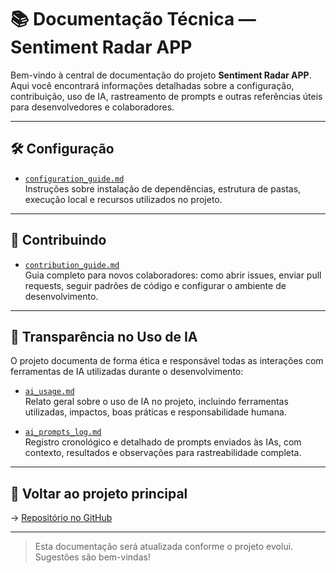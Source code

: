 # 📚 Documentação Técnica — Sentiment Radar APP

Bem-vindo à central de documentação do projeto **Sentiment Radar APP**. Aqui você encontrará informações detalhadas 
sobre a configuração, contribuição, uso de IA, rastreamento de prompts e outras referências úteis para desenvolvedores 
e colaboradores.

---

## 🛠️ Configuração

- [`configuration_guide.md`](configuration_guide.md)  
  Instruções sobre instalação de dependências, estrutura de pastas, execução local e recursos utilizados no projeto.

---

## 🤝 Contribuindo

- [`contribution_guide.md`](contribution_guide.md)  
  Guia completo para novos colaboradores: como abrir issues, enviar pull requests, seguir padrões de código e configurar
o ambiente de desenvolvimento.

---

## 🧠 Transparência no Uso de IA

O projeto documenta de forma ética e responsável todas as interações com ferramentas de IA utilizadas durante o 
desenvolvimento:

- [`ai_usage.md`](ai_usage.md)  
  Relato geral sobre o uso de IA no projeto, incluindo ferramentas utilizadas, impactos, boas práticas e 
responsabilidade humana.

- [`ai_prompts_log.md`](ai_prompts_log.md)  
  Registro cronológico e detalhado de prompts enviados às IAs, com contexto, resultados e observações para 
rastreabilidade completa.

---

## 🔗 Voltar ao projeto principal

→ [Repositório no GitHub](https://github.com/Alan-oliveir/Sentiment_Radar_APP)

---

> Esta documentação será atualizada conforme o projeto evolui. Sugestões são bem-vindas!

